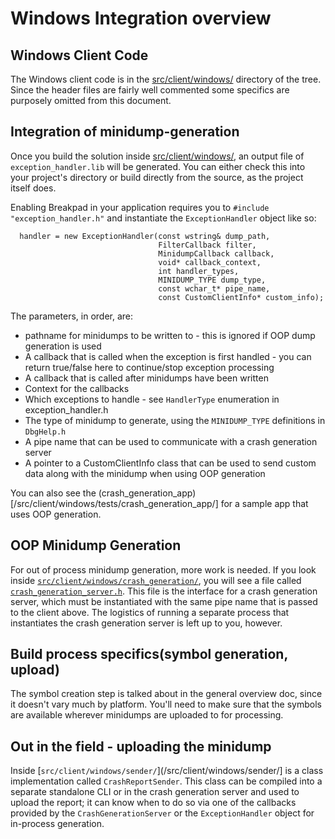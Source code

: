 # Windows Integration overview

## Windows Client Code

The Windows client code is in the [src/client/windows/](/src/client/windows/)
directory of the tree. Since the header files are fairly well commented some
specifics are purposely omitted from this document.

## Integration of minidump-generation

Once you build the solution inside [src/client/windows/](/src/client/windows/),
an output file of `exception_handler.lib` will be generated. You can either
check this into your project's directory or build directly from the source, as
the project itself does.

Enabling Breakpad in your application requires you to `#include
"exception_handler.h"` and instantiate the `ExceptionHandler` object like so:

```
  handler = new ExceptionHandler(const wstring& dump_path,
                                 FilterCallback filter,
                                 MinidumpCallback callback,
                                 void* callback_context,
                                 int handler_types,
                                 MINIDUMP_TYPE dump_type,
                                 const wchar_t* pipe_name,
                                 const CustomClientInfo* custom_info);
```

The parameters, in order, are:

*   pathname for minidumps to be written to - this is ignored if OOP dump
    generation is used
*   A callback that is called when the exception is first handled - you can
    return true/false here to continue/stop exception processing
*   A callback that is called after minidumps have been written
*   Context for the callbacks
*   Which exceptions to handle - see `HandlerType` enumeration in
    exception\_handler.h
*   The type of minidump to generate, using the `MINIDUMP_TYPE` definitions in
    `DbgHelp.h`
*   A pipe name that can be used to communicate with a crash generation server
*   A pointer to a CustomClientInfo class that can be used to send custom data
    along with the minidump when using OOP generation

You can also see the
(crash_generation_app)[/src/client/windows/tests/crash_generation_app/]
for a sample app that uses OOP generation.

## OOP Minidump Generation

For out of process minidump generation, more work is needed. If you look inside
[`src/client/windows/crash_generation/`](src/client/windows/crash_generation/),
you will see a file called
[`crash_generation_server.h`](src/client/windows/crash_generation/crash_generation_server.h).
This file is the interface for a crash generation
server, which must be instantiated with the same pipe name that is passed to the
client above. The logistics of running a separate process that instantiates the
crash generation server is left up to you, however.

## Build process specifics(symbol generation, upload)

The symbol creation step is talked about in the general overview doc, since it
doesn't vary much by platform. You'll need to make sure that the symbols are
available wherever minidumps are uploaded to for processing.

## Out in the field - uploading the minidump

Inside
[`src/client/windows/sender/`](/src/client/windows/sender/] is a class
implementation called `CrashReportSender`. This class can be compiled into a
separate standalone CLI or in the crash generation server and used to upload
the report; it can know when to do so via one of the callbacks provided by the
`CrashGenerationServer` or the `ExceptionHandler` object for in-process generation.
